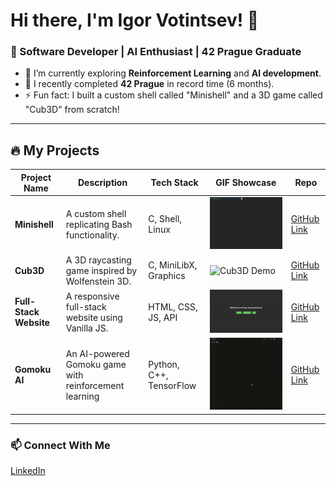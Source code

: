 # Hi there, I'm Igor Votintsev! 👋
### 🚀 Software Developer | AI Enthusiast | 42 Prague Graduate

- 🔭 I’m currently exploring **Reinforcement Learning** and **AI development**.
- 🌱 I recently completed **42 Prague** in record time (6 months).
- ⚡ Fun fact: I built a custom shell called "Minishell" and a 3D game called "Cub3D" from scratch!

---

## 🔥 My Projects

| Project Name      | Description | Tech Stack | GIF Showcase | Repo |
|-------------------|-------------|------------|--------------|------|
| **Minishell**     | A custom shell replicating Bash functionality. | C, Shell, Linux | ![Minishell Demo](./assets/minishell.gif) | [GitHub Link](https://github.com/ivotints/minishell) |
| **Cub3D**         | A 3D raycasting game inspired by Wolfenstein 3D. | C, MiniLibX, Graphics | ![Cub3D Demo](./assets/cub3D.gif) | [GitHub Link](https://github.com/ivotints/cube3d) |
| **Full-Stack Website** | A responsive full-stack website using Vanilla JS. | HTML, CSS, JS, API | ![Website Demo](./assets/Pong.gif) | [GitHub Link](https://github.com/0xSuitQ/ft_transcendence) |
| **Gomoku AI**     | An AI-powered Gomoku game with reinforcement learning | Python, C++, TensorFlow | ![Gomoku Demo](./assets/gomoku.gif) | [GitHub Link](https://github.com/ivotints/gomoku) |

---

### 📫 Connect With Me
[LinkedIn](https://linkedin.com/in/igor-votintsev)
